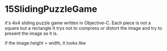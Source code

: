 # 15SlidingPuzzleGame
it's 4x4 sliding puzzle game written in Objective-C. Each piece is not a square but a rectangle
It trys not to compress or distort the image and try to present the image as it is.

if the image.height > width, it looks like
